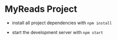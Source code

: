 # MyReads Project

* install all project dependencies with `npm install`

* start the development server with `npm start`